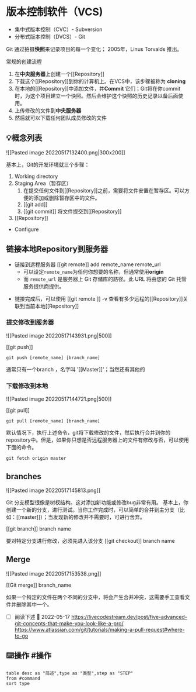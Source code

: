 
# 版本控制软件（VCS)
- 集中式版本控制（CVC）- Subversion
- 分布式版本控制（DVCS）- Git


Git 通过拍摄**快照**来记录项目的每一个变化；
2005年，Linus Torvalds 推出。

常规的创建流程
1. 在**中央服务器**上创建一个[[Repository]]
2. 下载这个[[Repository]]到你的计算机上。在VCS中，该步骤被称为 **cloning**
3. 在本地的[[Repository]]中添加文件，并**Commit** 它们；Git将在你commit时，为这个项目建立一个快照。然后会维护这个快照的历史记录以备后面使用。
4. 上传修改的文件到**中央服务器**
5. 然后就可以下载任何团队成员修改的文件






## 💡概念列表 


![[Pasted image 20220517132400.png|300x200]]


基本上，Git的开发环境就三个步骤：
1. Working directory
2. Staging Area（暂存区）
	1. 在提交任何文件到[[Repository]]之前，需要将文件安置在暂存区。可以方便的添加或删除暂存区中的文件。
	2. [[git add]]
	3. [[git commit]] 将文件提交到[[Repository]]
3. [[Repository]]



* Configure


## 链接本地Repository到服务器

- 链接到远程服务器 [[git remote]] add remote_name remote_url
	- 可以设定`remote_name`为任何你想要的名称，但通常使用**origin**
	- 而 `remote_url` 是服务器上 Git 存储库的路径。此 URL 将由您的 Git 托管服务提供商提供。
* 链接完成后，可以使用 [[git remote ]] -v 查看有多少远程的[[Repository]]关联到当前本地[[Repository]]

### 提交修改到服务器
![[Pasted image 20220517143931.png|500]]


[[git push]]

```text
git push [remote_name] [branch_name]
```

通常只有一个branch ，名字叫 '[[Master]]'；当然还有其他的


### 下载修改到本地

![[Pasted image 20220517144721.png|500]]


[[git pull]]

```text
git pull [remote_name] [branch_name]
```

默认情况下，执行上述命令，git将下载修改的文件，然后执行合并到你的repository中。但是，如果你只想是否远程服务器上的文件有修改与否，可以使用下面的命令。
```text
git fetch origin master
```



## branches
![[Pasted image 20220517145813.png]]


Git 分支模型很像是树杈结构。这对添加新功能或修改bug非常有用。
基本上，你创建一个新的分支，进行测试。当你工作完成时，可以简单的合并到主分支（比如：[[master]]）；当发现新的修改并不需要时，可进行舍弃。

[[git branch]] branch name

要对特定分支进行修改，必须先进入该分支
[[git checkout]] branch name



## Merge

![[Pasted image 20220517153538.png]]



[[Git merge]] branch_name

如果一个特定的文件在两个不同的分支中，将会产生合并冲突，这需要手工查看文件并删除其中一个。

- [ ] 阅读下述 📅 2022-05-17
https://livecodestream.dev/post/five-advanced-git-concepts-that-make-you-look-like-a-pro/ 
https://www.atlassian.com/git/tutorials/making-a-pull-request#where-to-go

## ⌨️操作 #操作

```dataview
table desc as "简述",type as "类型",step as "STEP"
from #command 
sort type
```



